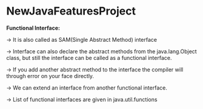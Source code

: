 # NewJavaFeaturesProject
**Functional Interface:**

-> It is also called as SAM(Single Abstract Method) interface

-> Interface can also declare the abstract methods from the java.lang.Object class, but still the interface can be called as a functional interface.

-> If you add another abstract method to the interface the compiler will through error on your face directly.

-> We can extend an interface from another functional interface.

-> List of functional interfaces are given in java.util.functions
